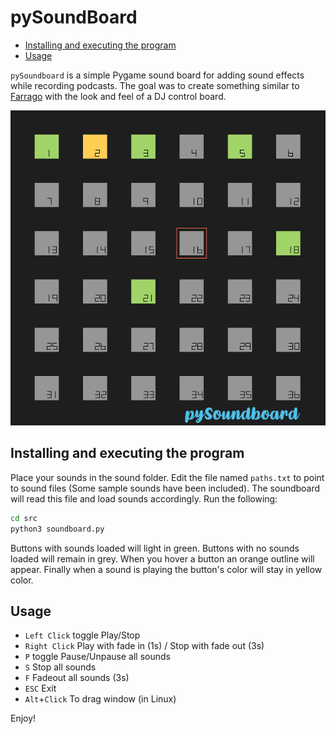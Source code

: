 # pySoundBoard

* [Installing and executing the program](#installing-and-executing-the-program)
* [Usage](#usage)

`pySoundboard` is a simple Pygame sound board for adding sound effects while recording podcasts. The goal was to create something similar to [Farrago](https://rogueamoeba.com/farrago/) with the look and feel of a DJ control board.

![screenshot](screenshots/screenshot.png)

## Installing and executing the program

Place your sounds in the sound folder. Edit the file named `paths.txt` to point to sound files (Some sample sounds have been included). The soundboard will read this file and load sounds accordingly. Run the following:

```bash
cd src
python3 soundboard.py
```
Buttons with sounds loaded will light in green. Buttons with no sounds loaded will remain in grey. When you hover a button an orange outline will appear. Finally when a sound is playing the button's color will stay in yellow color.

## Usage

* `Left Click` toggle Play/Stop
* `Right Click` Play with fade in (1s) / Stop with fade out (3s)
* `P` toggle Pause/Unpause all sounds
* `S` Stop all sounds
* `F` Fadeout all sounds (3s)
* `ESC` Exit
* `Alt`+`Click` To drag window (in Linux)

Enjoy!